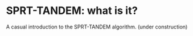 # SPRT-TANDEM: what is it?
A casual introduction to the SPRT-TANDEM algorithm. (under construction)

